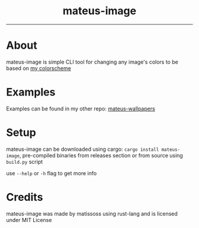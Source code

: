<div align=center>
    <h1>mateus-image</h1>
</div>

---

# About

mateus-image is simple CLI tool for changing any image's colors to be based on [my colorscheme](https://github.com/Matissoss/colorscheme)

# Examples

Examples can be found in my other repo: [mateus-wallpapers](https://github.com/Matissoss/mateus-wallpapers)

# Setup

mateus-image can be downloaded using cargo: `cargo install mateus-image`, pre-compiled binaries from releases section or from source using `build.py` script

use `--help` or `-h` flag to get more info

# Credits

mateus-image was made by matissoss using rust-lang and is licensed under MIT License

